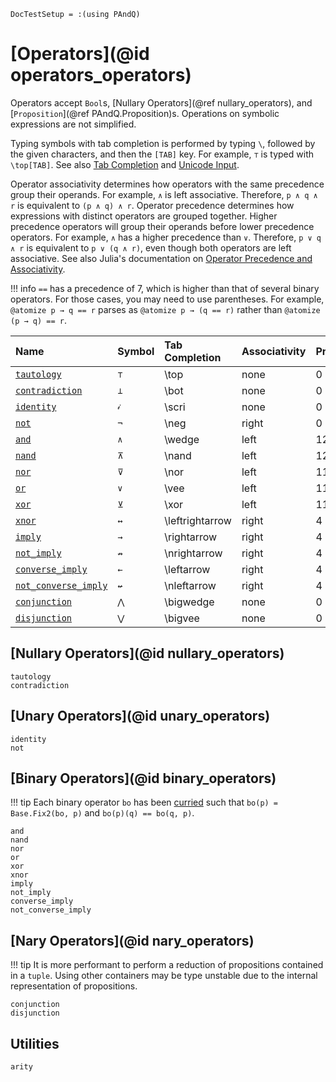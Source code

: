 
```@meta
DocTestSetup = :(using PAndQ)
```

# [Operators](@id operators_operators)

Operators accept `Bool`s, [Nullary Operators](@ref nullary_operators), and [`Proposition`](@ref PAndQ.Proposition)s. Operations on symbolic expressions are not simplified.

Typing symbols with tab completion is performed by typing `\`, followed by the given characters, and then the `[TAB]` key. For example, `⊤` is typed with `\top[TAB]`. See also [Tab Completion](https://docs.julialang.org/en/v1/stdlib/REPL/#Tab-completion) and [Unicode Input](https://docs.julialang.org/en/v1/manual/unicode-input/).

Operator associativity determines how operators with the same precedence group their operands. For example, `∧` is left associative. Therefore, `p ∧ q ∧ r` is equivalent to `(p ∧ q) ∧ r`. Operator precedence determines how expressions with distinct operators are grouped together. Higher precedence operators will group their operands before lower precedence operators. For example, `∧` has a higher precedence than `∨`. Therefore, `p ∨ q ∧ r` is equivalent to `p ∨ (q ∧ r)`, even though both operators are left associative. See also Julia's documentation on [Operator Precedence and Associativity](https://docs.julialang.org/en/v1/manual/mathematical-operations/#Operator-Precedence-and-Associativity).

!!! info
    `==` has a precedence of 7, which is higher than that of several binary operators. For those cases, you may need to use parentheses. For example, `@atomize p → q == r` parses as `@atomize p → (q == r)` rather than `@atomize (p → q) == r`.

| Name                         | Symbol | Tab Completion   | Associativity | Precedence |
|:-----------------------------|:-------|:-----------------|:--------------|:-----------|
| [`tautology`](@ref)          | `⊤`    | \\top            | none          | 0          |
| [`contradiction`](@ref)      | `⊥`    | \\bot            | none          | 0          |
| [`identity`](@ref)           | `𝒾`    | \\scri           | none          | 0          |
| [`not`](@ref)                | `¬`    | \\neg            | right         | 0          |
| [`and`](@ref)                | `∧`    | \\wedge          | left          | 12         |
| [`nand`](@ref)               | `⊼`    | \\nand           | left          | 12         |
| [`nor`](@ref)                | `⊽`    | \\nor            | left          | 11         |
| [`or`](@ref)                 | `∨`    | \\vee            | left          | 11         |
| [`xor`](@ref)                | `⊻`    | \\xor            | left          | 11         |
| [`xnor`](@ref)               | `↔`    | \\leftrightarrow | right         | 4          |
| [`imply`](@ref)              | `→`    | \\rightarrow     | right         | 4          |
| [`not_imply`](@ref)          | `↛`    | \\nrightarrow    | right         | 4          |
| [`converse_imply`](@ref)     | `←`    | \\leftarrow      | right         | 4          |
| [`not_converse_imply`](@ref) | `↚`    | \\nleftarrow     | right         | 4          |
| [`conjunction`](@ref)        | `⋀`    | \\bigwedge       | none         | 0          |
| [`disjunction`](@ref)        | `⋁`    | \\bigvee         | none         | 0          |

## [Nullary Operators](@id nullary_operators)

```@docs
tautology
contradiction
```

## [Unary Operators](@id unary_operators)

```@docs
identity
not
```

## [Binary Operators](@id binary_operators)

!!! tip
    Each binary operator `bo` has been [curried](https://en.wikipedia.org/wiki/Currying)
    such that `bo(p) = Base.Fix2(bo, p)` and `bo(p)(q) == bo(q, p)`.

```@docs
and
nand
nor
or
xor
xnor
imply
not_imply
converse_imply
not_converse_imply
```

## [Nary Operators](@id nary_operators)

!!! tip
    It is more performant to perform a reduction of propositions contained in a `tuple`.
    Using other containers may be type unstable due to the internal representation of propositions.

```@docs
conjunction
disjunction
```

## Utilities

```@docs
arity
```